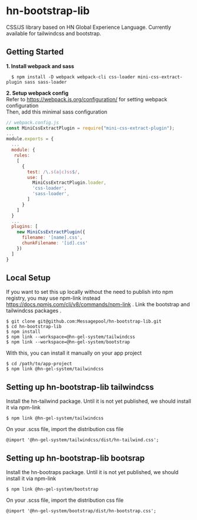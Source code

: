 # hn-bootstrap-lib  
CSS/JS library based on HN Global Experience Language.
Currently available for tailwindcss and bootstrap.

## Getting Started

**1. Install webpack and sass**
~~~  
  $ npm install -D webpack webpack-cli css-loader mini-css-extract-plugin sass sass-loader
~~~  

**2. Setup webpack config** \
Refer to https://webpack.js.org/configuration/ for setting webpack configuration \
Then, add this minimal sass configuration
~~~javascript
// webpack.config.js 
const MiniCssExtractPlugin = require("mini-css-extract-plugin"); 
...
module.exports = {
  ...
  module: {
   rules: 
    [
      {
        test: /\.s(a|c)ss$/,
        use: [
          MiniCssExtractPlugin.loader,
          'css-loader',
          'sass-loader',
        ]
      }
    ]
  }
  ...
  plugins: [
    new MiniCssExtractPlugin({
      filename: '[name].css',
      chunkFilename: '[id].css'
    })
  ]
}
~~~

## Local Setup  
If you want to set this up locally without the need to publish into npm registry,
you may use npm-link instead https://docs.npmjs.com/cli/v8/commands/npm-link . 
Link the bootstrap and tailwindcss packages . 
~~~
$ git clone git@github.com:Messagepool/hn-bootstrap-lib.git
$ cd hn-bootstrap-lib
$ npm install 
$ npm link --workspace=@hn-gel-system/tailwindcss
$ npm link --workspace=@hn-gel-system/bootstrap
~~~

With this, you can install it manually on your app project
~~~ 
$ cd /path/to/app-project
$ npm link @hn-gel-system/tailwindcss
~~~

## Setting up hn-bootstrap-lib tailwindcss
Install the hn-tailwind package. Until it is not yet published, we should install it via npm-link
~~~
$ npm link @hn-gel-system/tailwindcss
~~~  

On your .scss file, import the distribution css file
~~~
@import '@hn-gel-system/tailwindcss/dist/hn-tailwind.css';
~~~

## Setting up hn-bootstrap-lib bootsrap
Install the hn-bootraps package. Until it is not yet published, we should install it via npm-link
~~~
$ npm link @hn-gel-system/bootstrap
~~~  

On your .scss file, import the distribution css file
~~~
@import '@hn-gel-system/bootstrap/dist/hn-bootstrap.css';
~~~
